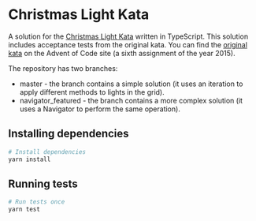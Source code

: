 # Christmas Light Kata

A solution for the [Christmas Light Kata](https://kata-log.rocks/christmas-lights-kata) written in TypeScript. This solution
includes acceptance tests from the original kata. You can find the [original kata](https://adventofcode.com/2015) on the Advent of Code site
(a sixth assignment of the year 2015).

The repository has two branches:
- master - the branch contains a simple solution (it uses an iteration to apply different methods to lights in the grid).
- navigator_featured - the branch contains a more complex solution (it uses a Navigator to perform the same operation).


## Installing dependencies
```bash
# Install dependencies
yarn install
```


## Running tests
```bash
# Run tests once
yarn test
```
